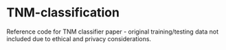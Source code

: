 # TNM-classification
Reference code for TNM classifier paper - original training/testing data not included due to ethical and privacy considerations.
